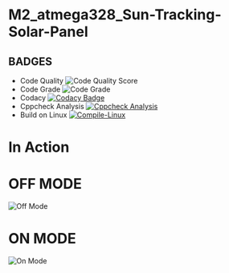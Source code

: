 # M2_atmega328_Sun-Tracking-Solar-Panel
## BADGES
* Code Quality ![Code Quality Score](https://api.codiga.io/project/32864/score/svg)
* Code Grade  ![Code Grade](https://api.codiga.io/project/32864/status/svg)
* Codacy 
[![Codacy Badge](https://app.codacy.com/project/badge/Grade/8431e03f9cb54b9cae4457677e1afd20)](https://www.codacy.com/gh/Naresh17025/M2_atmg328_Sun-Tracking-Solar-Panel/dashboard?utm_source=github.com&amp;utm_medium=referral&amp;utm_content=Naresh17025/M2_atmg328_Sun-Tracking-Solar-Panel&amp;utm_campaign=Badge_Grade)
* Cppcheck Analysis 
[![Cppcheck Analysis](https://github.com/Naresh17025/M2_atmg328_Sun-Tracking-Solar-Panel/actions/workflows/cppcheck_Analyse.yml/badge.svg)](https://github.com/Naresh17025/M2_atmg328_Sun-Tracking-Solar-Panel/actions/workflows/cppcheck_Analyse.yml)
* Build on Linux
[![Compile-Linux](https://github.com/Naresh17025/atmg328_Sun-Tracking-Solar-Panel/actions/workflows/Compile.yml/badge.svg)](https://github.com/Naresh17025/atmg328_Sun-Tracking-Solar-Panel/actions/workflows/Compile.yml)
# In Action
# OFF MODE
![Off Mode](https://user-images.githubusercontent.com/101312396/163956504-030e8420-e21f-402c-a637-37cc84c9f6ae.png)
# ON MODE
![On Mode ](https://user-images.githubusercontent.com/101312396/163957587-69a16ac8-6ad0-4f1b-ab97-81667dc7744f.png)
